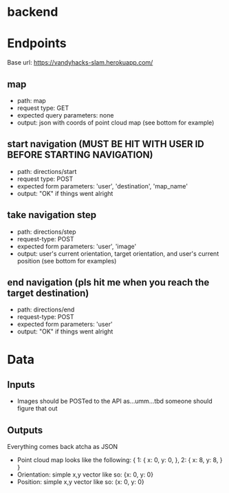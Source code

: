 # backend

# Endpoints

Base url: https://vandyhacks-slam.herokuapp.com/

## map
- path: map
- request type: GET
- expected query parameters: none
- output: json with coords of point cloud map (see bottom for example)

## start navigation (MUST BE HIT WITH USER ID BEFORE STARTING NAVIGATION)
- path: directions/start
- request type: POST
- expected form parameters: 'user', 'destination', 'map_name'
- output: "OK" if things went alright

## take navigation step
- path: directions/step
- request-type: POST
- expected form parameters: 'user', 'image'
- output: user's current orientation, target orientation, and user's current position (see bottom for examples)

## end navigation (pls hit me when you reach the target destination)
- path: directions/end
- request-type: POST
- expected form parameters: 'user'
- output: "OK" if things went alright

# Data
## Inputs
- Images should be POSTed to the API as...umm...tbd someone should figure that out

## Outputs
Everything comes back atcha as JSON
- Point cloud map looks like the following:
{ 1:
    { x: 0,
      y: 0,
    },
  2:
    { x: 8,
      y: 8,
    }
}
- Orientation: simple x,y vector like so: {x: 0, y: 0}
- Position: simple x,y vector like so: (x: 0, y: 0}
